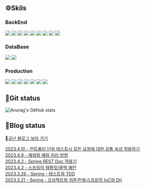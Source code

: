 
<h2>⚙️Skils</h2>
<section>
</div>
    <h3>BackEnd</h3>
<div>
    <img src="https://img.shields.io/badge/Java-ED8B00?style=flat-sqaure&logo=coffeeScript&logoColor=white">
    <img src="https://img.shields.io/badge/Spring%20Boot-6DB33F?style=flat-sqaure&logo=springBoot&logoColor=white">
    <img src="https://img.shields.io/badge/Spring%20REST%20Doc-6DB33F?style=flat-sqaure&logo=spring&logoColor=white">
    <img src="https://img.shields.io/badge/Spring%20Security-6DB33F?style=flat-sqaure&logo=springSecurity&logoColor=white">
    <!-- <img src="https://img.shields.io/badge/Spring%20Batch-6DB33F?style=flat-sqaure&logo=bookStack&logoColor=white"> -->
    <img src="https://img.shields.io/badge/Spring%20Data%20Jpa-6DB33F?style=flat-sqaure&logo=hibernate&logoColor=white">
    <img src="https://img.shields.io/badge/QueryDsl-5d9bb9?style=flat-sqaure&logo=ApacheECharts&logoColor=white">
    <img src="https://img.shields.io/badge/Json%20Web%20Token-442e2e?style=flat-sqaure&logo=jSONWebTokens&logoColor=white">
    <img src="https://img.shields.io/badge/OAuth2-EC1C24?style=flat-sqaure&logo=Authy&logoColor=white">
    <img src="https://img.shields.io/badge/RabbitMQ-FF6600?style=flat-sqaure&logo=rabbitMq&logoColor=white">
    <!-- <img src="https://img.shields.io/badge/Stomp-3b5c6b?style=flat-sqaure&logo=Lospec&logoColor=white"> -->
</div>
<h3>DataBase</h3>
<div>
    <img src="https://img.shields.io/badge/MySql-4479A1?style=flat-sqaure&logo=mysql&logoColor=white">
    <img src="https://img.shields.io/badge/MariaDB-1F305F?style=flat-sqaure&logo=mariadb&logoColor=white">
    <!-- <img src="https://img.shields.io/badge/Redis-DC382D?style=flat-sqaure&logo=redis&logoColor=white"> -->
    <!-- <img src="https://img.shields.io/badge/Mongo%20DB-47A248?style=flat-sqaure&logo=mongoDb&logoColor=white"> -->
</div>
<h3>Production</h3>
<div>
    <img src="https://img.shields.io/badge/Amazon%20Web%20Services-232F3E?style=flat-sqaure&logo=amazonAWS&logoColor=white">
    <img src="https://img.shields.io/badge/AWS%20EC2-FF9900?style=flat-sqaure&logo=amazonEC2&logoColor=white">
    <img src="https://img.shields.io/badge/AWS%20S3-569A31?style=flat-sqaure&logo=amazonS3&logoColor=white">
    <img src="https://img.shields.io/badge/AWS%20RDS-527FFF?style=flat-sqaure&logo=amazonRDS&logoColor=white">
    <img src="https://img.shields.io/badge/NGINX-009639?style=flat-sqaure&logo=nginx&logoColor=white">
    <img src="https://img.shields.io/badge/Jenkins-D24939?style=flat-sqaure&logo=Jenkins&logoColor=white">
    <img src="https://img.shields.io/badge/Docker-2496ED?style=flat-sqaure&logo=docker&logoColor=white">
</div>
</section>
<h2>🧱Git status</h2>

![Anurag's GitHub stats](https://github-readme-stats.vercel.app/api?username=rbsks&show_icons=true&theme=default)<br>

<h2>📒Blog status</h2>

📖[규난 블로그 보러 가기](https://rbsks.tistory.com/)


[2023.4.10 -  컨트롤러 단위 테스트시 모든 요청에 대한 공통 속성 적용하기](https://rbsks.tistory.com/48) <br>
[2023.4.9 -  예외와 예외 처리 방법](https://rbsks.tistory.com/47) <br>
[2023.4.2 -  Spring REST Doc 적용기](https://rbsks.tistory.com/46) <br>
[2023.4.2 -  스프링의 템플릿/콜백 패턴](https://rbsks.tistory.com/45) <br>
[2023.3.26 -  Spring - 테스트와 TDD](https://rbsks.tistory.com/44) <br>
[2023.3.21 -  Spring - 오브젝트와 의존관계(스프링의 IoC와 DI)](https://rbsks.tistory.com/43) <br>
